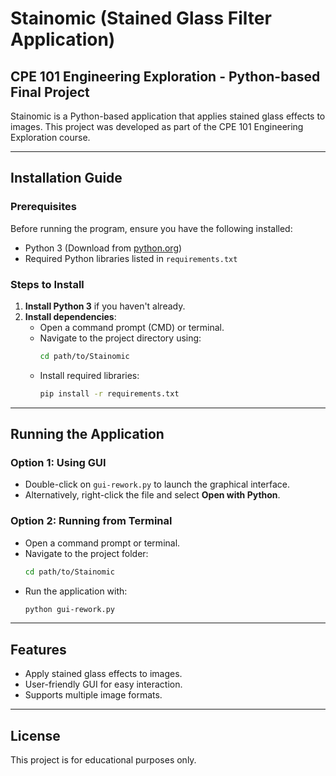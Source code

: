 # Stainomic (Stained Glass Filter Application)

## CPE 101 Engineering Exploration - Python-based Final Project

Stainomic is a Python-based application that applies stained glass effects to images. This project was developed as part of the CPE 101 Engineering Exploration course.

---

## Installation Guide

### Prerequisites
Before running the program, ensure you have the following installed:
- Python 3 (Download from [python.org](https://www.python.org/downloads/))
- Required Python libraries listed in `requirements.txt`

### Steps to Install
1. **Install Python 3** if you haven't already.
2. **Install dependencies**:
   - Open a command prompt (CMD) or terminal.
   - Navigate to the project directory using:
     ```sh
     cd path/to/Stainomic
     ```
   - Install required libraries:
     ```sh
     pip install -r requirements.txt
     ```

---

## Running the Application
### Option 1: Using GUI
- Double-click on `gui-rework.py` to launch the graphical interface.
- Alternatively, right-click the file and select **Open with Python**.

### Option 2: Running from Terminal
- Open a command prompt or terminal.
- Navigate to the project folder:
  ```sh
  cd path/to/Stainomic
  ```
- Run the application with:
  ```sh
  python gui-rework.py
  ```

---

## Features
- Apply stained glass effects to images.
- User-friendly GUI for easy interaction.
- Supports multiple image formats.

---

## License
This project is for educational purposes only.

